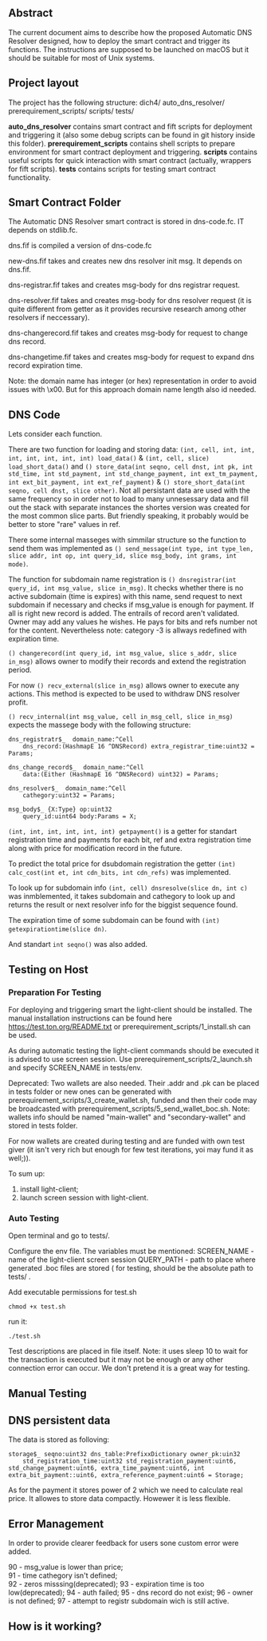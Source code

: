 ## Abstract

The current document aims to describe how the proposed Automatic DNS Resolver designed, how to deploy the smart contract and trigger its functions. The instructions are supposed to be launched on macOS but it should be suitable for most of Unix systems.

## Project layout

The project has the following structure:
dich4/
	auto_dns_resolver/
	prerequirement_scripts/
	scripts/
	tests/

**auto_dns_resolver** contains smart contract and fift scripts for deployment and triggering it (also some debug scripts can be found in git history inside this folder).
**prerequirement_scripts** contains shell scripts to prepare environment for smart contract deployment and triggering.
**scripts** contains useful scripts for quick interaction with smart contract (actually, wrappers for fift scripts).
**tests** contains scripts for testing smart contract functionality. 

## Smart Contract Folder

The Automatic DNS Resolver smart contract is stored in dns-code.fc. IT depends on stdlib.fc.

dns.fif is compiled a version of dns-code.fc

new-dns.fif takes <workchain-id> and creates new dns resolver init msg. It depends on dns.fif.

dns-registrar.fif takes <domain-name-length> <domain-name> <identifier> <owner> <expirational-time> and creates msg-body for dns registrar request.

dns-resolver.fif takes <domain-name-length> <domain-name> <category> and creates msg-body for dns resolver request (it is quite different from getter as it provides recursive research among other resolvers if neccessary).

dns-changerecord.fif takes <domain-name-length> <domain-name> <identifier> <owner>  and creates msg-body for request to change dns record.

dns-changetime.fif takes <domain-name-length> <domain-name> <extra-time>   and creates msg-body for request to expand dns record expiration time.

Note: the domain name has integer (or hex) representation in order to avoid issues with \x00. But for this approach domain name length also id needed.

## DNS Code

Lets consider each function. 

There are two function for loading and storing data: `(int, cell, int, int, int, int, int, int, int) load_data()` & `(int, cell, slice) load_short_data()` and `() store_data(int seqno, cell dnst, int pk, int std_time, int std_payment, int std_change_payment, int ext_tm_payment, int ext_bit_payment, int ext_ref_payment)` & `() store_short_data(int seqno, cell dnst, slice other)`. Not all persistant data are used with the same frequency so in order not to load to many unnesessary data and fill out the stack with separate instances the shortes version was created for the most common slice parts. But friendly speaking, it probably would be better to store "rare" values in ref.

There some internal masseges with simmilar structure so the function to send them was implemented as  `() send_message(int type, int type_len, slice addr, int op, int query_id, slice msg_body, int grams, int mode)`. 

The function for subdomain name registration is `() dnsregistrar(int query_id, int msg_value, slice in_msg)`. It checks whether there is no active subdomain (time is expires) with this name, send request to next subdomain if necessary and checks if msg_value is enough for payment. If all is right new record is added. The entrails of record aren't validated. Owner may add any values he wishes. He pays for bits and refs number not for the content. Nevertheless note: category -3 is allways redefined with expiration time. 

`() changerecord(int query_id, int msg_value, slice s_addr, slice in_msg)` allows owner to modify their records and extend the registration period. 

For now `() recv_external(slice in_msg)` allows owner to execute any actions. This method is expected to be used to withdraw DNS resolver profit.

`() recv_internal(int msg_value, cell in_msg_cell, slice in_msg)` expects the massege body with the following structure:

```
dns_registratr$_  domain_name:^Cell
	dns_record:(HashmapE 16 ^DNSRecord) extra_registrar_time:uint32 = Params;
```

```
dns_change_record$_  domain_name:^Cell
	data:(Either (HashmapE 16 ^DNSRecord) uint32) = Params;
```

```
dns_resolver$_  domain_name:^Cell
	cathegory:uint32 = Params;
```

```
msg_body$_ {X:Type} op:uint32
	query_id:uint64 body:Params = X;
```

`(int, int, int, int, int, int) getpayment()` is a getter for standart registration time and payments for each bit, ref and extra registration time along with price for modification record in the future.

To predict the total price for dsubdomain registration the getter `(int) calc_cost(int et, int cdn_bits, int cdn_refs)` was implemented.

To look up for subdomain info `(int, cell) dnsresolve(slice dn, int c)` was inmblemented, it takes subdomain and cathegory to look up and returns the result or next resolver info for the biggist sequence found.

The expiration time of some subdomain can be found with `(int) getexpirationtime(slice dn)`.

And standart `int seqno()` was also added.

## Testing on Host

### Preparation For Testing

For deploying and triggering smart the light-client should be installed. The manual installation instructions can be found here https://test.ton.org/README.txt or prerequirement_scripts/1_install.sh can be used. 

As during automatic testing the light-client commands should be executed it is advised to use screen session. Use prerequirement_scripts/2_launch.sh and specify SCREEN_NAME in tests/env.

Deprecated: Two wallets are also needed. Their .addr and .pk can be placed in tests folder or new ones can be generated with prerequirement_scripts/3_create_wallet.sh, funded and then their code may be broadcasted with prerequirement_scripts/5_send_wallet_boc.sh. Note: wallets info should be named "main-wallet" and "secondary-wallet" and stored in tests folder.

For now wallets are created during testing and are funded with own test giver (it isn't very rich but enough for few test iterations, yoi may fund it as well;)).
 
To sum up:
1.  install light-client;
2.  launch screen session with light-client.

### Auto Testing

Open terminal and go to tests/.

Configure the env file. The variables must be mentioned:
	SCREEN_NAME - name of the light-client screen session
	QUERY_PATH - path to place where generated .boc files are stored (  for testing, should be the absolute path to tests/ .

Add executable permissions for test.sh
```
chmod +x test.sh 
```
run it:
```
./test.sh
```
Test descriptions are placed in file itself. Note: it uses sleep 10 to wait for the transaction is executed but it may not be enough or any other connection error can occur. We don't pretend it is a great way for testing.
 
## Manual Testing

 

## DNS persistent data

The data is stored as folloving:

```
storage$_ seqno:uint32 dns_table:PrefixxDictionary owner_pk:uin32
	std_registration_time:uint32 std_registration_payment:uint6, std_change_payment:uint6, extra_time_payment:uint6, int extra_bit_payment::uint6, extra_reference_payment:uint6 = Storage;
```

As for the payment it stores power of 2 which we need to calculate real price. It allowes to store data compactly. Howewer it is less flexible. 

## Error Management

In order to provide clearer feedback for users sone custom error were added.

90 - msg_value is lower than price;  
91 - time cathegory isn't defined;  
92 - zeros misssing(deprecated);
93 - expiration time is too low(deprecated);
94 - auth failed;
95 - dns record do not exist;
96 - owner is not defined;
97 - attempt to registr subdomain wich is still active.

## How is it working?